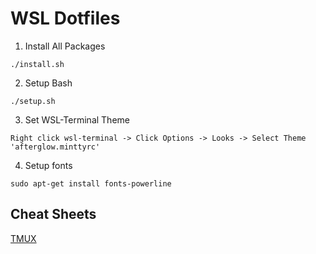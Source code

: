 # WSL Dotfiles

1. Install All Packages

```
./install.sh
```

2. Setup Bash

```
./setup.sh
```

3. Set WSL-Terminal Theme

```
Right click wsl-terminal -> Click Options -> Looks -> Select Theme 'afterglow.minttyrc'
```

4. Setup fonts

```
sudo apt-get install fonts-powerline
```

## Cheat Sheets

[TMUX](https://tmuxcheatsheet.com/)
